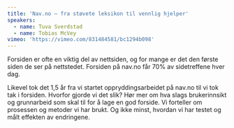 ```yaml
---
title: 'Nav.no – fra støvete leksikon til vennlig hjelper'
speakers:
  - name: Tuva Sverdstad
  - name: Tobias McVey
vimeo: 'https://vimeo.com/831484581/bc1294b098'
---
```


Forsiden er ofte en viktig del av nettsiden, og for mange er det den første siden de ser på nettstedet. Forsiden på nav.no får 70% av sidetreffene hver dag.

Likevel tok det 1,5 år fra vi startet oppryddingsarbeidet på nav.no til vi tok tak i forsiden. Hvorfor gjorde vi det slik? Hør mer om hva slags brukerinnsikt og grunnarbeid som skal til for å lage en god forside. Vi forteller om prosessen og metoder vi har brukt. Og ikke minst, hvordan vi har testet og målt effekten av endringene.